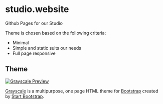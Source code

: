 # studio.website
Github Pages for our Studio

Theme is chosen based on the following criteria:

- Minimal
- Simple and static suits our needs
- Full page responsive

## Theme
[![Grayscale Preview](https://assets.startbootstrap.com/img/screenshots/themes/grayscale.png)](https://startbootstrap.github.io/startbootstrap-grayscale/)

[Grayscale](https://startbootstrap.com/theme/grayscale/) is a multipurpose, one page HTML theme for [Bootstrap](https://getbootstrap.com/) created by [Start Bootstrap](https://startbootstrap.com/).
